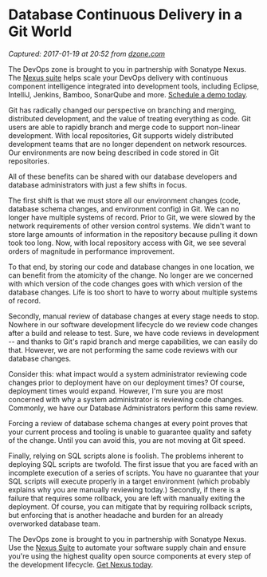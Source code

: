 # Database Continuous Delivery in a Git World

_Captured: 2017-01-19 at 20:52 from [dzone.com](https://dzone.com/articles/database-continuous-delivery-in-a-git-world)_

The DevOps zone is brought to you in partnership with Sonatype Nexus. The [Nexus suite](https://dzone.com/go?i=146021&u=https%3A%2F%2Fwww.sonatype.com%2Fnexus-lifecycle%3Futm_source%3DDZONE%2520-%2520Nexus%2520Lifecycle%2520-%2520September%25202016%26utm_medium%3DDZONE%2520-%2520Nexus%2520Lifecycle%2520-%2520September%25202016%26utm_campaign%3DDZONE%2520-%2520Nexus%2520Lifecycle%2520-%2520September%25202016) helps scale your DevOps delivery with continuous component intelligence integrated into development tools, including Eclipse, IntelliJ, Jenkins, Bamboo, SonarQube and more. [Schedule a demo today](https://dzone.com/go?i=146021&u=https%3A%2F%2Fwww.sonatype.com%2Fnexus-lifecycle%3Futm_source%3DDZONE%2520-%2520Nexus%2520Lifecycle%2520-%2520September%25202016%26utm_medium%3DDZONE%2520-%2520Nexus%2520Lifecycle%2520-%2520September%25202016%26utm_campaign%3DDZONE%2520-%2520Nexus%2520Lifecycle%2520-%2520September%25202016).

Git has radically changed our perspective on branching and merging, distributed development, and the value of treating everything as code. Git users are able to rapidly branch and merge code to support non-linear development. With local repositories, Git supports widely distributed development teams that are no longer dependent on network resources. Our environments are now being described in code stored in Git repositories.

All of these benefits can be shared with our database developers and database administrators with just a few shifts in focus.

The first shift is that we must store all our environment changes (code, database schema changes, and environment config) in Git. We can no longer have multiple systems of record. Prior to Git, we were slowed by the network requirements of other version control systems. We didn't want to store large amounts of information in the repository because pulling it down took too long. Now, with local repository access with Git, we see several orders of magnitude in performance improvement.

To that end, by storing our code and database changes in one location, we can benefit from the atomicity of the change. No longer are we concerned with which version of the code changes goes with which version of the database changes. Life is too short to have to worry about multiple systems of record.

Secondly, manual review of database changes at every stage needs to stop. Nowhere in our software development lifecycle do we review code changes after a build and release to test. Sure, we have code reviews in development -- and thanks to Git's rapid branch and merge capabilities, we can easily do that. However, we are not performing the same code reviews with our database changes.

Consider this: what impact would a system administrator reviewing code changes prior to deployment have on our deployment times? Of course, deployment times would expand. However, I'm sure you are most concerned with why a system administrator is reviewing code changes. Commonly, we have our Database Administrators perform this same review.

Forcing a review of database schema changes at every point proves that your current process and tooling is unable to guarantee quality and safety of the change. Until you can avoid this, you are not moving at Git speed.

Finally, relying on SQL scripts alone is foolish. The problems inherent to deploying SQL scripts are twofold. The first issue that you are faced with an incomplete execution of a series of scripts. You have no guarantee that your SQL scripts will execute properly in a target environment (which probably explains why you are manually reviewing today.) Secondly, if there is a failure that requires some rollback, you are left with manually exiting the deployment. Of course, you can mitigate that by requiring rollback scripts, but enforcing that is another headache and burden for an already overworked database team.

The DevOps zone is brought to you in partnership with Sonatype Nexus. Use the [Nexus Suite](https://dzone.com/go?i=146022&u=https%3A%2F%2Fwww.sonatype.com%2Fget-nexus-sonatype%3Futm_source%3DDZONE%2520-%2520Get%2520Nexus%2520-%2520September%25202016%26utm_medium%3DDZONE%2520-%2520Get%2520Nexus%2520-%2520September%25202016%26utm_campaign%3DDZONE%2520-%2520Get%2520Nexus%2520-%2520September%25202016) to automate your software supply chain and ensure you're using the highest quality open source components at every step of the development lifecycle. [Get Nexus today](https://dzone.com/go?i=146022&u=https%3A%2F%2Fwww.sonatype.com%2Fget-nexus-sonatype%3Futm_source%3DDZONE%2520-%2520Get%2520Nexus%2520-%2520September%25202016%26utm_medium%3DDZONE%2520-%2520Get%2520Nexus%2520-%2520September%25202016%26utm_campaign%3DDZONE%2520-%2520Get%2520Nexus%2520-%2520September%25202016).
